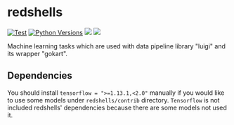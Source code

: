 # redshells

[![Test](https://github.com/m3dev/redshells/actions/workflows/test.yml/badge.svg)](https://github.com/m3dev/redshells/actions/workflows/test.yml)
[![Python Versions](https://img.shields.io/pypi/pyversions/redshells.svg)](https://pypi.org/project/redshells/)
[![](https://img.shields.io/pypi/v/redshells)](https://pypi.org/project/redshells/)
![](https://img.shields.io/pypi/l/redshells)

Machine learning tasks which are used with data pipeline library "luigi" and its wrapper "gokart".

## Dependencies

You should install `tensorflow = ">=1.13.1,<2.0"` manually if you would like to use some models under `redshells/contrib` directory.
`Tensorflow` is not included redshells' dependencies because there are some models not used it.
